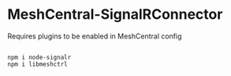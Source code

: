 # MeshCentral-SignalRConnector

Requires plugins to be enabled in MeshCentral config


```

npm i node-signalr
npm i libmeshctrl

```